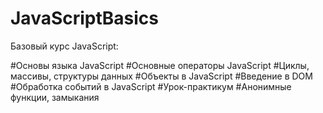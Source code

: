 # JavaScriptBasics

Базовый курс JavaScript:

#Основы языка JavaScript
#Основные операторы JavaScript
#Циклы, массивы, структуры данных
#Объекты в JavaScript
#Введение в DOM
#Обработка событий в JavaScript
#Урок-практикум
#Анонимные функции, замыкания
